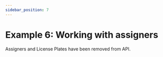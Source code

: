 ```yaml
---
sidebar_position: 7
---
```


# Example 6: Working with assigners

Assigners and License Plates have been removed from API.
